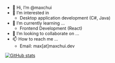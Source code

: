 - 👋 Hi, I’m @maxchui
- 👀 I’m interested in 
  * Desktop application development (C#, Java)
- 🌱 I’m currently learning ...
  *  Frontend Development (React)
- 💞️ I’m looking to collaborate on ...
- 📫 How to reach me ...
  * Email: max[at]maxchui.dev
 
[![GitHub stats](https://github-readme-stats.vercel.app/api?username=maxchui)](https://github.com/anuraghazra/github-readme-stats)

<!---
maxchui/maxchui is a ✨ special ✨ repository because its `README.md` (this file) appears on your GitHub profile.
You can click the Preview link to take a look at your changes.
--->
